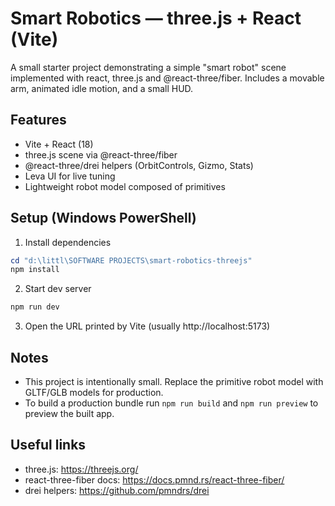 # Smart Robotics — three.js + React (Vite)

A small starter project demonstrating a simple "smart robot" scene implemented with react, three.js and @react-three/fiber. Includes a movable arm, animated idle motion, and a small HUD.

## Features

- Vite + React (18)
- three.js scene via @react-three/fiber
- @react-three/drei helpers (OrbitControls, Gizmo, Stats)
- Leva UI for live tuning
- Lightweight robot model composed of primitives

## Setup (Windows PowerShell)

1. Install dependencies

```powershell
cd "d:\littl\SOFTWARE PROJECTS\smart-robotics-threejs"
npm install
```

2. Start dev server

```powershell
npm run dev
```

3. Open the URL printed by Vite (usually http://localhost:5173)

## Notes
- This project is intentionally small. Replace the primitive robot model with GLTF/GLB models for production.
- To build a production bundle run `npm run build` and `npm run preview` to preview the built app.

## Useful links
- three.js: https://threejs.org/
- react-three-fiber docs: https://docs.pmnd.rs/react-three-fiber/
- drei helpers: https://github.com/pmndrs/drei
